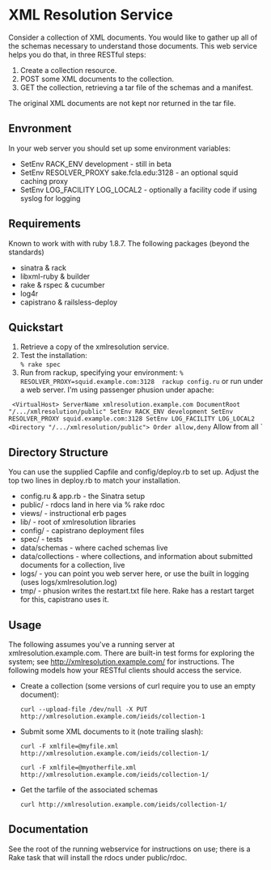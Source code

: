 XML Resolution Service
======================
Consider a collection of XML documents.  You would like to gather up all of the schemas necessary
to understand those documents.  This web service helps you do that, in three RESTful steps:

  1. Create a collection resource.
  2. POST some XML documents to the collection.
  3. GET the collection, retrieving a tar file of the schemas and a manifest.

The original XML documents are not kept nor returned in the tar file.

Envronment
----------

In your web server you should set up some environment variables:

  * SetEnv RACK_ENV development - still in beta
  * SetEnv RESOLVER_PROXY sake.fcla.edu:3128 - an optional squid caching proxy
  * SetEnv LOG_FACILITY LOG_LOCAL2 - optionally a facility code if using syslog for logging

Requirements
------------
Known to work with with ruby 1.8.7. The following packages (beyond the standards)

  * sinatra & rack
  * libxml-ruby & builder
  * rake & rspec & cucumber
  * log4r
  * capistrano & railsless-deploy 

Quickstart
----------

  1. Retrieve a copy of the xmlresolution service.  
  2. Test the installation:  
	`% rake spec`
  3. Run from rackup, specifying your environment: 
	`% RESOLVER_PROXY=squid.example.com:3128  rackup config.ru` 
     or run under a web server.  I'm using passenger phusion under apache:
	
`
	<VirtualHost>
	  ServerName xmlresolution.example.com
	  DocumentRoot "/.../xmlresolution/public"
	  SetEnv RACK_ENV development
	  SetEnv RESOLVER_PROXY squid.example.com:3128
	  SetEnv LOG_FACILITY LOG_LOCAL2
	  <Directory "/.../xmlresolution/public">
	    Order allow,deny`
	    Allow from all
	  </Directory>
	</VirtualHost>`
 



Directory Structure
-------------------
You can use the supplied Capfile and config/deploy.rb to set up. Adjust
the top two lines in deploy.rb to match your installation.

 * config.ru & app.rb - the Sinatra setup
 * public/            - rdocs land in here via % rake rdoc
 * views/             - instructional erb pages
 * lib/               - root of xmlresolution libraries
 * config/            - capistrano deployment files
 * spec/              - tests
 * data/schemas       - where cached schemas live
 * data/collections   - where collections, and information about submitted documents for a collection, live
 * logs/              - you can point you web server here, or use the built in logging (uses logs/xmlresolution.log)
 * tmp/               - phusion writes the restart.txt file here.  Rake has a restart target for this, capistrano uses it. 


Usage
-----

The following assumes you've a running server at xmlresolution.example.com.
There are built-in test forms for exploring the system; see http://xmlresolution.example.com/ for
instructions.  The following models how your RESTful clients should access the service.

 * Create a collection (some versions of curl require you to use an empty document):
	 
	 `curl --upload-file /dev/null -X PUT http://xmlresolution.example.com/ieids/collection-1`
	
 * Submit some XML documents to it (note trailing slash):
	
	`curl -F xmlfile=@myfile.xml http://xmlresolution.example.com/ieids/collection-1/`

	`curl -F xmlfile=@myotherfile.xml http://xmlresolution.example.com/ieids/collection-1/`
	
 * Get the tarfile of the associated schemas
	
	`curl http://xmlresolution.example.com/ieids/collection-1/`
	


Documentation
-------------
See the root of the running webservice for instructions on use; there is
a Rake task that will install the rdocs under public/rdoc.


